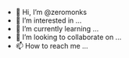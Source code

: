 - 👋 Hi, I’m @zeromonks
- 👀 I’m interested in ...
- 🌱 I’m currently learning ...
- 💞️ I’m looking to collaborate on ...
- 📫 How to reach me ...

<!---
zeromonks/zeromonks is a ✨ special ✨ repository because its `README.md` (this file) appears on your GitHub profile.
You can click the Preview link to take a look at your changes.
--->
